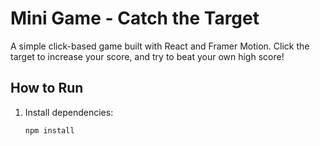 # Mini Game - Catch the Target

A simple click-based game built with React and Framer Motion. Click the target to increase your score, and try to beat your own high score!

## How to Run

1. Install dependencies:
   ```bash
   npm install
